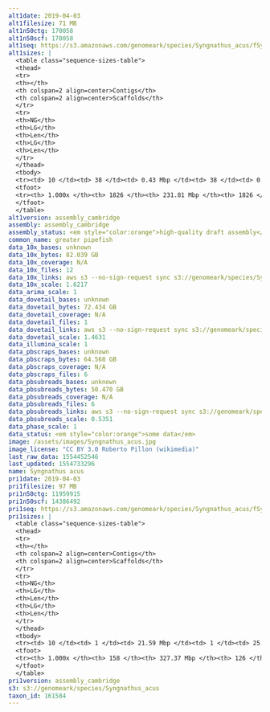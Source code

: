 ```yaml
---
alt1date: 2019-04-03
alt1filesize: 71 MB
alt1n50ctg: 170058
alt1n50scf: 170058
alt1seq: https://s3.amazonaws.com/genomeark/species/Syngnathus_acus/fSynAcu1/assembly_cambridge/fSynAcu1.alt.asm.20190403.fasta.gz
alt1sizes: |
  <table class="sequence-sizes-table">
  <thead>
  <tr>
  <th></th>
  <th colspan=2 align=center>Contigs</th>
  <th colspan=2 align=center>Scaffolds</th>
  </tr>
  <tr>
  <th>NG</th>
  <th>LG</th>
  <th>Len</th>
  <th>LG</th>
  <th>Len</th>
  </tr>
  </thead>
  <tbody>
  <tr><td> 10 </td><td> 38 </td><td> 0.43 Mbp </td><td> 38 </td><td> 0.43 Mbp </td></tr>  <tr><td> 20 </td><td> 100 </td><td> 0.33 Mbp </td><td> 100 </td><td> 0.33 Mbp </td></tr>  <tr><td> 30 </td><td> 179 </td><td> 0.26 Mbp </td><td> 179 </td><td> 0.26 Mbp </td></tr>  <tr><td> 40 </td><td> 278 </td><td> 0.21 Mbp </td><td> 278 </td><td> 0.21 Mbp </td></tr>  <tr style="background-color:#cccccc;"><td> 50 </td><td> 399 </td><td> 0.17 Mbp </td><td> 399 </td><td> 0.17 Mbp </td></tr>  <tr><td> 60 </td><td> 550 </td><td> 0.14 Mbp </td><td> 550 </td><td> 0.14 Mbp </td></tr>  <tr><td> 70 </td><td> 736 </td><td> 0.11 Mbp </td><td> 736 </td><td> 0.11 Mbp </td></tr>  <tr><td> 80 </td><td> 968 </td><td> 89.53 Kbp </td><td> 968 </td><td> 89.53 Kbp </td></tr>  <tr><td> 90 </td><td> 1267 </td><td> 65.69 Kbp </td><td> 1267 </td><td> 65.69 Kbp </td></tr>  <tr><td> 100 </td><td> 1825 </td><td> 20  bp </td><td> 1825 </td><td> 20  bp </td></tr>  </tbody>
  <tfoot>
  <tr><th> 1.000x </th><th> 1826 </th><th> 231.81 Mbp </th><th> 1826 </th><th> 231.81 Mbp </th></tr>
  </tfoot>
  </table>
alt1version: assembly_cambridge
assembly: assembly_cambridge
assembly_status: <em style="color:orange">high-quality draft assembly</em>
common_name: greater pipefish
data_10x_bases: unknown
data_10x_bytes: 82.039 GB
data_10x_coverage: N/A
data_10x_files: 12
data_10x_links: aws s3 --no-sign-request sync s3://genomeark/species/Syngnathus_acus/fSynAcu1/genomic_data/10x/ .<br>
data_10x_scale: 1.6217
data_arima_scale: 1
data_dovetail_bases: unknown
data_dovetail_bytes: 72.434 GB
data_dovetail_coverage: N/A
data_dovetail_files: 1
data_dovetail_links: aws s3 --no-sign-request sync s3://genomeark/species/Syngnathus_acus/fSynAcu1/genomic_data/dovetail/ .<br>
data_dovetail_scale: 1.4631
data_illumina_scale: 1
data_pbscraps_bases: unknown
data_pbscraps_bytes: 64.568 GB
data_pbscraps_coverage: N/A
data_pbscraps_files: 6
data_pbsubreads_bases: unknown
data_pbsubreads_bytes: 50.470 GB
data_pbsubreads_coverage: N/A
data_pbsubreads_files: 6
data_pbsubreads_links: aws s3 --no-sign-request sync s3://genomeark/species/Syngnathus_acus/fSynAcu1/genomic_data/pacbio/ . --exclude "*scraps.bam"<br>
data_pbsubreads_scale: 0.5351
data_phase_scale: 1
data_status: <em style="color:orange">some data</em>
image: /assets/images/Syngnathus_acus.jpg
image_license: "CC BY 3.0 Roberto Pillon (wikimedia)"
last_raw_data: 1554452546
last_updated: 1554733296
name: Syngnathus acus
pri1date: 2019-04-03
pri1filesize: 97 MB
pri1n50ctg: 11959915
pri1n50scf: 14386492
pri1seq: https://s3.amazonaws.com/genomeark/species/Syngnathus_acus/fSynAcu1/assembly_cambridge/fSynAcu1.pri.asm.20190403.fasta.gz
pri1sizes: |
  <table class="sequence-sizes-table">
  <thead>
  <tr>
  <th></th>
  <th colspan=2 align=center>Contigs</th>
  <th colspan=2 align=center>Scaffolds</th>
  </tr>
  <tr>
  <th>NG</th>
  <th>LG</th>
  <th>Len</th>
  <th>LG</th>
  <th>Len</th>
  </tr>
  </thead>
  <tbody>
  <tr><td> 10 </td><td> 1 </td><td> 21.59 Mbp </td><td> 1 </td><td> 25.37 Mbp </td></tr>  <tr><td> 20 </td><td> 2 </td><td> 20.01 Mbp </td><td> 2 </td><td> 20.98 Mbp </td></tr>  <tr><td> 30 </td><td> 5 </td><td> 14.54 Mbp </td><td> 4 </td><td> 18.45 Mbp </td></tr>  <tr><td> 40 </td><td> 7 </td><td> 12.36 Mbp </td><td> 6 </td><td> 14.97 Mbp </td></tr>  <tr style="background-color:#cccccc;"><td> 50 </td><td> 10 </td><td style="background-color:#88ff88;"> 11.96 Mbp </td><td> 8 </td><td style="background-color:#88ff88;"> 14.39 Mbp </td></tr>  <tr><td> 60 </td><td> 13 </td><td> 10.56 Mbp </td><td> 10 </td><td> 14.16 Mbp </td></tr>  <tr><td> 70 </td><td> 16 </td><td> 8.69 Mbp </td><td> 13 </td><td> 11.77 Mbp </td></tr>  <tr><td> 80 </td><td> 20 </td><td> 7.08 Mbp </td><td> 16 </td><td> 10.06 Mbp </td></tr>  <tr><td> 90 </td><td> 25 </td><td> 5.33 Mbp </td><td> 20 </td><td> 7.33 Mbp </td></tr>  <tr><td> 100 </td><td> 157 </td><td> 3.53 Kbp </td><td> 125 </td><td> 28.06 Kbp </td></tr>  </tbody>
  <tfoot>
  <tr><th> 1.000x </th><th> 158 </th><th> 327.37 Mbp </th><th> 126 </th><th> 327.38 Mbp </th></tr>
  </tfoot>
  </table>
pri1version: assembly_cambridge
s3: s3://genomeark/species/Syngnathus_acus
taxon_id: 161584
---
```

